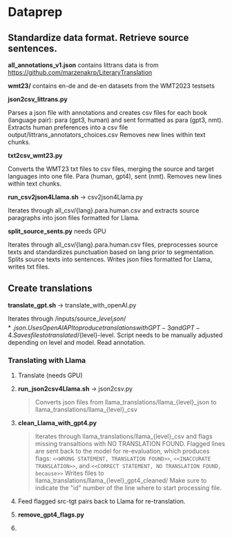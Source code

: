 # Dataprep

## Standardize data format. Retrieve source sentences.

**all_annotations_v1.json** contains littrans data is from https://github.com/marzenakrp/LiteraryTranslation

**wmt23/** contains en-de and de-en datasets from the WMT2023 testsets

**json2csv_littrans.py**

Parses a json file with annotations and creates csv files for each book (language pair): para (gpt3, human) and sent formatted as para (gpt3, nmt).
Extracts human preferences into a csv file output/littrans_annotators_choices.csv
Removes new lines within text chunks.

**txt2csv_wmt23.py**

Converts the WMT23 txt files to csv files, merging the source and target languages into one file. Para (human, gpt4), sent (nmt).
Removes new lines within text chunks.

**run_csv2json4Llama.sh** -> csv2json4Llama.py

Iterates through  all_csv/{lang}.para.human.csv and extracts source paragraphs into json files formatted for Llama. 

**split_source_sents.py** needs GPU

Iterates through all_csv/{lang}.para.human.csv files, preprocesses source texts and standardizes punctuation based on lang prior to segmentation. Splits source texts into sentences. Writes json files formatted for Llama, writes txt files. 

## Create translations

**translate_gpt.sh** -> translate_with_openAI.py

Iterates through /inputs/source_${level}_json/*.json. Uses OpenAI API to produce translations with GPT-3 and GPT-4. Saves files to translated/${level}-level. Script needs to be manually adjusted depending on level and model. Read annotation.

### Translating with Llama 

1. Translate (needs GPU) 
2. **run_json2csv4Llama.sh** -> json2csv.py
    > Converts json files from llama_translations/llama_{level}\_json to llama_translations/llama_{level}\_csv
3. **clean_Llama_with_gpt4.py** 

    > Iterates through llama_translations/llama_{level}\_csv and flags missing transaltions with NO TRANSLATION FOUND. Flagged lines are sent back to the model for re-evaluation, which produces flags: `<<WRONG STATEMENT, TRANSLATION FOUND>>`, `<<INACCURATE TRANSLATION>>`, and `<<CORRECT STATEMENT, NO TRANSLATION FOUND, because>>` 
    Writes files to llama_translations/llama_{level}_gpt4_cleaned/
    Make sure to indicate the "id" number of the line where to start processing file.

4. Feed flagged src-tgt pairs back to Llama for re-translation.

5. **remove_gpt4_flags.py**  

6. 









 




